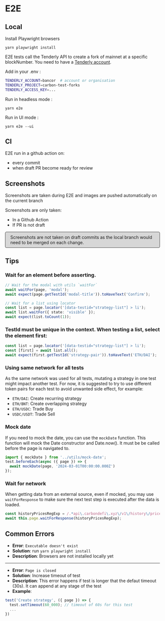 # E2E

## Local

Install Playwright browsers

```shell
yarn playwright install
```

E2E tests call the Tenderly API to create a fork of mainnet at a specific blockNumber. You need to have a [Tenderly account](https://tenderly.co/).

Add in your .env :

```bash
TENDERLY_ACCOUNT=bancor  # account or organisation
TENDERLY_PROJECT=carbon-test-forks
TENDERLY_ACCESS_KEY=...
```

Run in headless mode :

```shell
yarn e2e
```

Run in UI mode :

```shell
yarn e2e --ui
```

## CI

E2E run in a github action on:

- every commit
- when draft PR become ready for review

## Screenshots

Screenshots are taken during E2E and images are pushed automatically on the current branch

Screenshots are only taken:

- In a Github Action
- If PR is not draft

<p style="border:solid 1px #303030; background-color: #30303030; border-radius:4px; padding:8px 16px">
Screenshots are not taken on draft commits as the local branch would need to be merged on each change.
<p>

## Tips

### Wait for an element before asserting.

```typescript
// Wait for the modal with utils `waitFor`
await waitFor(page, 'modal');
await expect(page.getTestId('modal-title')).toHaveText('Confirm');

// Wait for a list using locator
const list = page.locator('[data-testid="strategy-list"] > li');
await list.waitFor({ state: 'visible' });
await expect(list.toCount(1));
```

### TestId must be unique in the context. When testing a list, select the element first:

```typescript
const list = page.locator('[data-testid="strategy-list"] > li');
const [first] = await list.all();
await expect(first.getTestId('strategy-pair')).toHaveText('ETH/DAI');
```

### Using same network for all tests

As the same network was used for all tests, mutating a strategy in one test might impact another test. For now, it is suggested to try to use different token pairs for each test to avoid unwanted side effect, for example:

- `ETH/DAI`: Create recurring strategy
- `ETH/BNT`: Create overlapping strategy
- `ETH/USDC`: Trade Buy
- `USDC/USDT`: Trade Sell

### Mock date

If you need to mock the date, you can use the `mockDate` function. This function will mock the Date constructor and Date.now(). It must be be called before the page is navigated to.

```typescript
import { mockDate } from '../utils/mock-date';
test.beforeEach(async ({ page }) => {
  await mockDate(page, '2024-03-01T00:00:00.000Z')
});
```

### Wait for network

When getting data from an external source, even if mocked, you may use `waitForResponse` to make sure the next test step is executed after the data is loaded.

```typescript
const historyPricesRegExp = /.*api\.carbondefi\.xyz\/v1\/history\/prices.*$/;
await this.page.waitForResponse(historyPricesRegExp);
```



## Common Errors

- **Error**: `Executable doesn't exist`
- **Solution**: run `yarn playwright install`
- **Description**: Browsers are not installed locally yet

---

- **Error**: `Page is closed`
- **Solution**: Increase timeout of test
- **Description**: This error happens if test is longer that the defaut timeout (30s). It can append at any stage of the test
- **Example**:

```typescript
test('Create strategy', ({ page }) => {
  test.setTimeout(60_000); // timeout of 60s for this test
  ...
})
```
